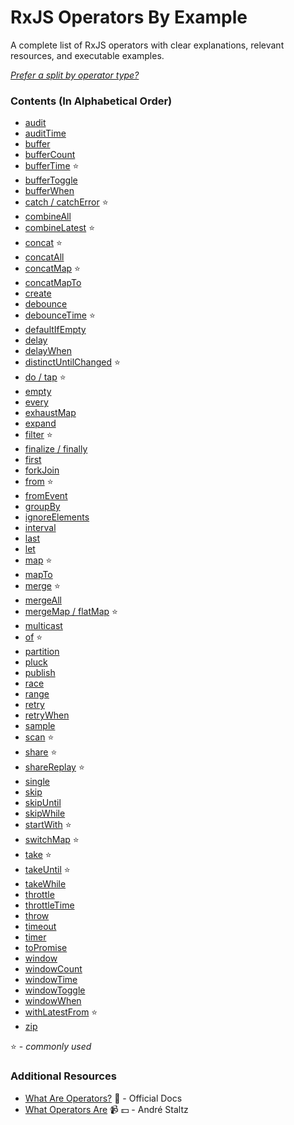 # RxJS Operators By Example

A complete list of RxJS operators with clear explanations, relevant resources,
and executable examples.

_[Prefer a split by operator type?](README.md)_

### Contents (In Alphabetical Order)

- [audit](filtering/audit.md)
- [auditTime](filtering/audittime.md)
- [buffer](transformation/buffer.md)
- [bufferCount](transformation/buffercount.md)
- [bufferTime](transformation/buffertime.md) :star:
- [bufferToggle](transformation/buffertoggle.md)
- [bufferWhen](transformation/bufferwhen.md)
- [catch / catchError](error_handling/catch.md) :star:
- [combineAll](combination/combineall.md)
- [combineLatest](combination/combinelatest.md) :star:
- [concat](combination/concat.md) :star:
- [concatAll](combination/concatall.md)
- [concatMap](transformation/concatmap.md) :star:
- [concatMapTo](transformation/concatmapto.md)
- [create](creation/create.md)
- [debounce](filtering/debounce.md)
- [debounceTime](filtering/debouncetime.md) :star:
- [defaultIfEmpty](conditional/defaultifempty.md)
- [delay](utility/delay.md)
- [delayWhen](utility/delaywhen.md)
- [distinctUntilChanged](filtering/distinctuntilchanged.md) :star:
- [do / tap](utility/do.md) :star:
- [empty](creation/empty.md)
- [every](conditional/every.md)
- [exhaustMap](transformation/exhaustmap.md)
- [expand](transformation/expand.md)
- [filter](filtering/filter.md) :star:
- [finalize / finally](utility/finalize.md)
- [first](filtering/first.md)
- [forkJoin](combination/forkjoin.md)
- [from](creation/from.md) :star:
- [fromEvent](creation/fromevent.md)
- [groupBy](transformation/groupby.md)
- [ignoreElements](filtering/ignoreelements.md)
- [interval](creation/interval.md)
- [last](filtering/last.md)
- [let](utility/let.md)
- [map](transformation/map.md) :star:
- [mapTo](transformation/mapto.md)
- [merge](combination/merge.md) :star:
- [mergeAll](combination/mergeall.md)
- [mergeMap / flatMap](transformation/mergemap.md) :star:
- [multicast](multicasting/multicast.md)
- [of](creation/of.md) :star:
- [partition](transformation/partition.md)
- [pluck](transformation/pluck.md)
- [publish](multicasting/publish.md)
- [race](combination/race.md)
- [range](creation/range.md)
- [retry](error_handling/retry.md)
- [retryWhen](error_handling/retrywhen.md)
- [sample](filtering/sample.md)
- [scan](transformation/scan.md) :star:
- [share](multicasting/share.md) :star:
- [shareReplay](multicasting/sharereplay.md) :star:
- [single](filtering/single.md)
- [skip](filtering/skip.md)
- [skipUntil](filtering/skipuntil.md)
- [skipWhile](filtering/skipwhile.md)
- [startWith](combination/startwith.md) :star:
- [switchMap](transformation/switchmap.md) :star:
- [take](filtering/take.md) :star:
- [takeUntil](filtering/takeuntil.md) :star:
- [takeWhile](filtering/takewhile.md)
- [throttle](filtering/throttle.md)
- [throttleTime](filtering/throttletime.md)
- [throw](creation/throw.md)
- [timeout](utilit/timeout.md)
- [timer](creation/timer.md)
- [toPromise](utility/topromise.md)
- [window](transformation/window.md)
- [windowCount](transformation/windowcount.md)
- [windowTime](transformation/windowtime.md)
- [windowToggle](transformation/windowtoggle.md)
- [windowWhen](transformation/windowwhen.md)
- [withLatestFrom](combination/withlatestfrom.md) :star:
- [zip](combination/zip.md)

:star: - _commonly used_

### Additional Resources

- [What Are Operators?](http://reactivex.io/rxjs/manual/overview.html#operators)
  :newspaper: - Official Docs
- [What Operators Are](https://egghead.io/lessons/rxjs-what-rxjs-operators-are)
  :video_camera: :dollar: - André Staltz
